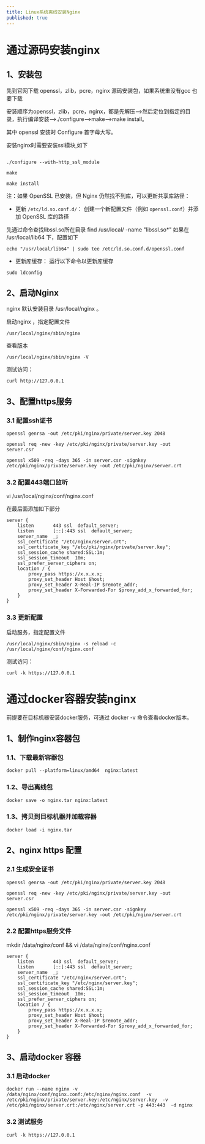 ```yaml
---
title: Linux系统离线安装Nginx
published: true
---
```



# 通过源码安装nginx

## 1、安装包

先到官网下载 openssl，zlib，pcre，nginx 源码安装包，如果系统重没有gcc 也要下载

安装顺序为openssl，zlib，pcre，nginx，都是先解压—>然后定位到指定的目录，执行编译安装——>./configure——>make——>make install。

其中 openssl 安装时  Configure 首字母大写。

安装nginx时需要安装ssl模块,如下

```

./configure --with-http_ssl_module

make

make install

```


注：如果 OpenSSL 已安装，但 Nginx 仍然找不到库，可以更新共享库路径：

- 更新 `/etc/ld.so.conf.d/`： 创建一个新配置文件（例如 `openssl.conf`）并添加 OpenSSL 库的路径

先通过命令查找libssl.so所在目录
find /usr/local/ -name "libssl.so*"
如果在 /usr/local/lib64 下，配置如下

```
echo "/usr/local/lib64" | sudo tee /etc/ld.so.conf.d/openssl.conf
```

 - 更新库缓存： 运行以下命令以更新库缓存
```
sudo ldconfig
```


## 2、启动Nginx

nginx 默认安装目录 /usr/local/nginx 。

启动nginx ，指定配置文件

```
/usr/local/nginx/sbin/nginx 
```

查看版本
```
/usr/local/nginx/sbin/nginx -V
```

测试访问：
```
curl http://127.0.0.1
```


## 3、配置https服务

### 3.1 配置ssh证书

```
openssl genrsa -out /etc/pki/nginx/private/server.key 2048

openssl req -new -key /etc/pki/nginx/private/server.key -out server.csr

openssl x509 -req -days 365 -in server.csr -signkey /etc/pki/nginx/private/server.key -out /etc/pki/nginx/server.crt

```
### 3.2 配置443端口监听

vi /usr/local/nginx/conf/nginx.conf

在最后面添加如下部分

```
server {
    listen       443 ssl  default_server;
	listen       [::]:443 ssl  default_server;
	server_name  _;           
	ssl_certificate "/etc/nginx/server.crt";
    ssl_certificate_key "/etc/pki/nginx/private/server.key";
    ssl_session_cache shared:SSL:1m;
    ssl_session_timeout  10m;
    ssl_prefer_server_ciphers on;
    location / {
        proxy_pass https://x.x.x.x;
        proxy_set_header Host $host;
        proxy_set_header X-Real-IP $remote_addr;
        proxy_set_header X-Forwarded-For $proxy_add_x_forwarded_for;
    }
}
```

### 3.3 更新配置

启动服务，指定配置文件

```
/usr/local/nginx/sbin/nginx -s reload -c /usr/local/nginx/conf/nginx.conf
```

测试访问：
```
curl -k https://127.0.0.1
```


# 通过docker容器安装nginx

前提要在目标机器安装docker服务，可通过 docker -v 命令查看docker版本。

## 1、制作nginx容器包

### 1.1、下载最新容器包

```
docker pull --platform=linux/amd64  nginx:latest

```

### 1.2、导出离线包
```
docker save -o nginx.tar nginx:latest

```

### 1.3、拷贝到目标机器并加载容器

```
docker load -i nginx.tar 
```

## 2、nginx https 配置

### 2.1 生成安全证书

```
openssl genrsa -out /etc/pki/nginx/private/server.key 2048

openssl req -new -key /etc/pki/nginx/private/server.key -out server.csr

openssl x509 -req -days 365 -in server.csr -signkey /etc/pki/nginx/private/server.key -out /etc/pki/nginx/server.crt

```

### 2.2 配置https服务文件

mkdir /data/nginx/conf && vi /data/nginx/conf/nginx.conf

```
server {
    listen       443 ssl  default_server;                              
	listen       [::]:443 ssl  default_server;                      
	server_name  _;                                                          
	ssl_certificate "/etc/nginx/server.crt";
    ssl_certificate_key "/etc/nginx/server.key";
    ssl_session_cache shared:SSL:1m;
    ssl_session_timeout  10m;
    ssl_prefer_server_ciphers on;
    location / {
        proxy_pass https://x.x.x.x;
        proxy_set_header Host $host;
        proxy_set_header X-Real-IP $remote_addr;
        proxy_set_header X-Forwarded-For $proxy_add_x_forwarded_for;
    }
}

```

## 3、启动docker 容器

### 3.1 启动docker 
```
docker run --name nginx -v /data/nginx/conf/nginx.conf:/etc/nginx/nginx.conf  -v /etc/pki/nginx/private/server.key:/etc/nginx/server.key  -v /etc/pki/nginx/server.crt:/etc/nginx/server.crt -p 443:443  -d nginx

```

### 3.2 测试服务

```
curl -k https://127.0.0.1
```
